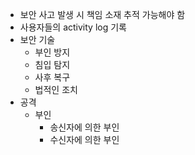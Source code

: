 - 보안 사고 발생 시 책임 소재 추적 가능해야 함
- 사용자들의 activity log 기록
- 보안 기술
	- 부인 방지
	- 침입 탐지
	- 사후 복구
	- 법적인 조치
- 공격
	- 부인
		- 송신자에 의한 부인 
		- 수신자에 의한 부인